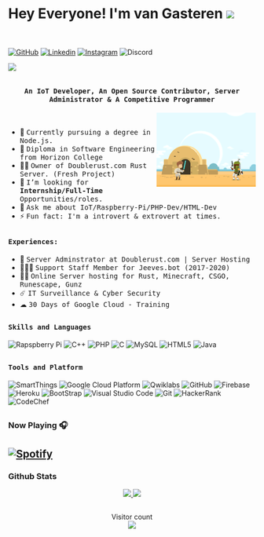 # Hey Everyone! I'm van Gasteren <img src="https://github.com/himanshusharma89/himanshusharma89/blob/master/Hi.gif" width="25px">
<br><br>
[![GitHub](https://img.shields.io/badge/Github-100000?style=for-the-badge&logo=github&logoColor=white)](https://gasteren.github.io/)
[![Linkedin](https://img.shields.io/badge/Linkedin-0077B5?style=for-the-badge&logo=linkedin&logoColor=white)](https://www.linkedin.com/in/carlo-van-gasteren-072aab17a)
[![Instagram](https://img.shields.io/badge/Instagram-C13584?style=for-the-badge&logo=instagram&logoColor=white)](https://www.instagram.com/carlovgasteren)
![Discord](https://img.shields.io/badge/MicroFrost%230001-7289DA?style=for-the-badge&logo=discord&logoColor=white)

![](https://github.com/amandewatnitrr/amandewatnitrr/blob/main/header_.png)

## <p align="center"><h4 align="center"><samp> An IoT Developer, An Open Source Contributor, Server Administrator & A Competitive Programmer </samp></h4></p>

<div>
<img align="right" src="https://github.com/amandewatnitrr/amandewatnitrr/blob/main/terminal.gif" width="40%"/>
  <br>

- 👷 <samp>Currently pursuing a degree in Node.js.
- 🔭 <samp>Diploma in Software Engineering from Horizon College
- ✍🏻 <samp>Owner of Doublerust.com Rust Server. (Fresh Project)
- 💼 <samp>I’m looking for **Internship/Full-Time** Opportunities/roles.
- 💬 <samp>Ask me about IoT/Raspberry-Pi/PHP-Dev/HTML-Dev
- ⚡ <samp>Fun fact: I'm a introvert & extrovert at times.
</div>

##

<div>
<h4><b><samp>Experiences:</samp></b></h4>
  
- 👷 <samp>Server Adminstrator at Doublerust.com | Server Hosting<br>
- 👨🏾‍💻 <samp>Support Staff Member for Jeeves.bot (2017-2020)<br>
- 🕵🏻 <samp>Online Server hosting for Rust, Minecraft, CSGO, Runescape, Gunz<br>
- ☄️ <samp>IT Surveillance & Cyber Security<br>
- ☁ <samp>30 Days of Google Cloud - Training<br>
</div>

##
<h4><b><samp>Skills and Languages</samp></b></h4>

![Rapspberry Pi](https://img.shields.io/badge/Raspberry_pi-C51A4A?style=flat-square&logo=raspberry-pi&logoColor=white)
![C++](https://img.shields.io/badge/C++-00599C?style=flat-square&logo=c%2B%2B&logoColor=white)
![PHP](https://img.shields.io/badge/PHP-777BB4?style=flat-square&logo=php&logoColor=white)
![C](https://img.shields.io/badge/C-27338e?style=flat-square&logo=c&logoColor=white)
![MySQL](https://img.shields.io/badge/MySQL-4479A1?style=flat-square&logo=MySQL&logoColor=white)
![HTML5](https://img.shields.io/badge/HTML5-E34F26?style=flat-square&logo=HTML5&logoColor=white)
![Java](https://img.shields.io/badge/Java-013243?style=flat-square&logo=Java&logoColor=white)

##
<h4><b><samp>Tools and Platform</samp></b></h4>

![SmartThings](https://img.shields.io/badge/SmartThings-777BB4?style=flat-square&logo=SmartThings&logoColor=white)
![Google Cloud Platform](https://img.shields.io/badge/Google_Cloud-4285F4?style=flat-square&logo=google-cloud&logoColor=white)
![Qwiklabs](https://img.shields.io/badge/Qwiklabs-F5CD0E?style=flat-square&logo=Qwiklabs&logoColor=800000)
![GitHub](https://img.shields.io/badge/GitHub-181717?style=flat-square&logo=github)
![Firebase](https://img.shields.io/badge/Firebase-ffcb2c?style=flat-square&logo=Firebase&logoColor=DD1100)
![Heroku](https://img.shields.io/badge/Heroku-430098?style=flat-square&logo=Heroku&logoColor=white)
![BootStrap](https://img.shields.io/badge/Bootstrap-7952B3?style=flat-square&logo=bootstrap&logoColor=white)
![Visual Studio Code](https://img.shields.io/badge/Visual_Studio_Code-007ACC?style=flat-square&logo=Visual-Studio-Code&logoColor=white)
![Git](https://img.shields.io/badge/Git-F05032?style=flat-square&logo=Git&logoColor=white)
![HackerRank](https://img.shields.io/badge/HackerRank-107C10?style=flat-square&logo=HackerRank&logoColor=black)
![CodeChef](https://img.shields.io/badge/CodeChef-5B4638?style=flat-square&logo=CodeChef&logoColor=white)

##

### Now Playing 🎧
[![Spotify](https://github-readme-remake.vercel.app/api/spotify)](https://open.spotify.com/user/w1wwm52ufnyvf2c8653t6axql)
<br/>
---
### Github Stats
<!--
[![GitHub stats](https://github-readme-stats.vercel.app/api?username=amandewatnitrr&count_private=true&show_icons=true&theme=algolia&&include_all_commits=true)](https://github.com/amandewatnitrr/github-readme-stats-1)    [![Top Langs](https://github-readme-stats.vercel.app/api/top-langs/?username=amandewatnitrr&hide=html,css,javascript)](https://github.com/amandewatnitrr/github-readme-stats-1)-->
<p align="center">
  <a href="https://github.com/amandewatnitrr">
    <img height="180em" src="https://github-readme-stats.vercel.app/api?username=amandewatnitrr&count_private=true&show_icons=true&theme=algolia&&include_all_commits=true"/>
    <img height="180em" src="https://github-readme-stats-eight-theta.vercel.app/api/top-langs/?username=amandewatnitrr&hide=html,css,javascript&layout=compact&langs_count=8&theme=algolia"/>
  </a>
</p>

##
<p align="center"> 
  Visitor count<br>
  <img src="https://profile-counter.glitch.me/amandewatnitrr/count.svg" />
</p>

